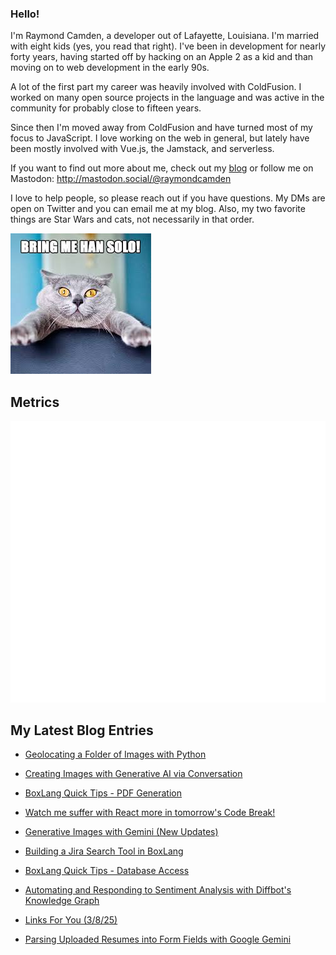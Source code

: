 ### Hello!

I'm Raymond Camden, a developer out of Lafayette, Louisiana. I'm married with eight kids (yes, you read that right). I've been in development for nearly forty years, having started off by hacking on an Apple 2 as a kid and than moving on to web development in the early 90s.

A lot of the first part my career was heavily involved with ColdFusion. I worked on many open source projects in the language and was active in the community for probably close to fifteen years. 

Since then I'm moved away from ColdFusion and have turned most of my focus to JavaScript. I love working on the web in general, but lately have been mostly involved with Vue.js, the Jamstack, and serverless. 

If you want to find out more about me, check out my [blog](https://www.raymondcamden.com) or follow me on Mastodon: <http://mastodon.social/@raymondcamden>

I love to help people, so please reach out if you have questions. My DMs are open on Twitter and you can email me at my blog. Also, my two favorite things are Star Wars and cats, not necessarily in that order.

![Star Wars cat](https://raw.githubusercontent.com/cfjedimaster/cfjedimaster/master/cat.jpg)

## Metrics

<picture>
  <img src="/github-metrics.svg" alt="Metrics">
</picture>

<!-- RSS -->
## My Latest Blog Entries

* [Geolocating a Folder of Images with Python](https://www.raymondcamden.com/2025/03/20/geolocating-a-folder-of-images-with-python)

* [Creating Images with Generative AI via Conversation](https://www.raymondcamden.com/2025/03/19/creating-images-with-generative-ai-via-conversation)

* [BoxLang Quick Tips - PDF Generation](https://www.raymondcamden.com/2025/03/18/boxlang-quick-tips-pdf-generation)

* [Watch me suffer with React more in tomorrow's Code Break!](https://www.raymondcamden.com/2025/03/17/watch-me-suffer-with-react-more-in-tomorrows-code-break)

* [Generative Images with Gemini (New Updates)](https://www.raymondcamden.com/2025/03/14/generative-images-with-gemini-new-updates)

* [Building a Jira Search Tool in BoxLang](https://www.raymondcamden.com/2025/03/13/building-a-jira-search-tool-in-boxlang)

* [BoxLang Quick Tips - Database Access](https://www.raymondcamden.com/2025/03/11/boxlang-quick-tips-database-access)

* [Automating and Responding to Sentiment Analysis with Diffbot's Knowledge Graph](https://www.raymondcamden.com/2025/03/10/automating-and-responding-to-sentiment-analysis-with-diffbots-knowledge-graph)

* [Links For You (3/8/25)](https://www.raymondcamden.com/2025/03/08/links-for-you)

* [Parsing Uploaded Resumes into Form Fields with Google Gemini](https://www.raymondcamden.com/2025/03/04/parsing-uploaded-resumes-into-form-fields-with-google-gemini)

<!-- ENDRSS -->

